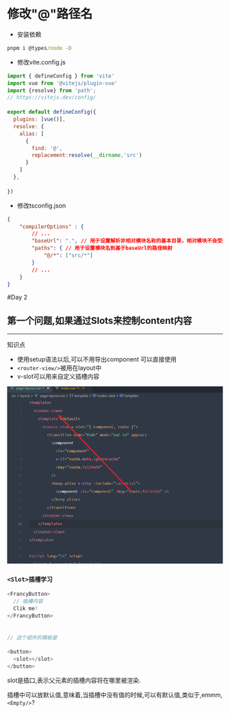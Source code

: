 # 修改"@"路径名

- 安装依赖

```cmd
pnpm i @types/node -D
```

- 修改vite.config.js

```js
import { defineConfig } from 'vite'
import vue from '@vitejs/plugin-vue'
import {resolve} from 'path';
// https://vitejs.dev/config/

export default defineConfig({
  plugins: [vue()],
  resolve: {
    alias: [
      {
        find: '@',
        replacement:resolve(__dirname,'src')
      }
    ]
  },

})

```

- 修改tsconfig.json

```json
{
    "compilerOptions" : {
        // ...
        "baseUrl": ".", // 用于设置解析非相对模块名称的基本目录，相对模块不会受到baseUrl的影响
        "paths": { // 用于设置模块名到基于baseUrl的路径映射
            "@/*": ["src/*"]
        }
        // ...
    }
}
```

#Day 2

## 第一个问题,如果通过Slots来控制content内容

---

知识点

- 使用setup语法以后,可以不用导出component 可以直接使用
- `<router-view/>`被用在layout中
- v-slot可以用来自定义插槽内容

![](image/README/1648560768964.png)

### `<Slot>插槽学习`

```javascript
<FrancyButton>
  // 插槽内容
  Clik me!
</FrancyButton>


// 这个组件的模板是

<button>
  <slot></slot>
</button>
```

slot是插口,表示父元素的插槽内容将在哪里被渲染.

插槽中可以放默认值,意味着,当插槽中没有值的时候,可以有默认值,类似于,emmm,`<Empty/>`?
